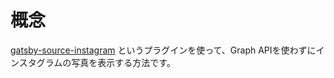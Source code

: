 # 概念
[gatsby-source-instagram](https://www.gatsbyjs.com/plugins/gatsby-source-instagram/) というプラグインを使って、Graph APIを使わずにインスタグラムの写真を表示する方法です。